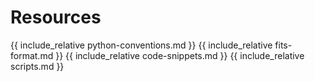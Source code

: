 # Resources #

{{ include_relative python-conventions.md }}
{{ include_relative fits-format.md }}
{{ include_relative code-snippets.md }}
{{ include_relative scripts.md }}